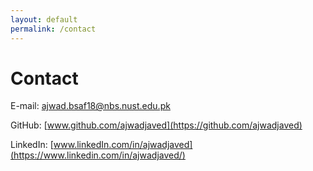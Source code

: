 ```yaml
---
layout: default
permalink: /contact
---
```


# Contact

E-mail: [ajwad.bsaf18@nbs.nust.edu.pk](mailto:ajwad.bsaf18@nbs.nust.edu.pk)

GitHub: [www.github.com/ajwadjaved](https://github.com/ajwadjaved)
 
LinkedIn: [www.linkedIn.com/in/ajwadjaved](https://www.linkedin.com/in/ajwadjaved/)
	

